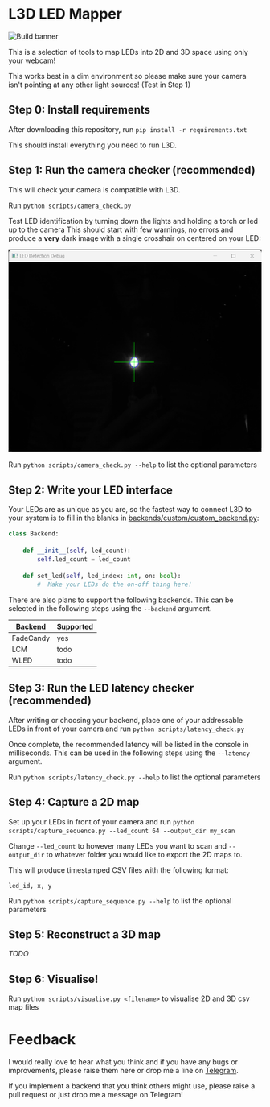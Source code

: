 # L3D LED Mapper

![Build banner](https://github.com/themariday/l3d/actions/workflows/l3d_workflow.yml/badge.svg)

This is a selection of tools to map LEDs into 2D and 3D space using only your webcam!

This works best in a dim environment so please make sure your camera isn't pointing at any other light sources! (Test in Step 1)

## Step 0: Install requirements
After downloading this repository, run `pip install -r requirements.txt`

This should install everything you need to run L3D.

## Step 1: Run the camera checker (recommended)
This will check your camera is compatible with L3D.

Run `python scripts/camera_check.py`

Test LED identification by turning down the lights and holding a torch or led up to the camera
This should start with few warnings, no errors and produce a **very** dark image 
with a single crosshair on centered on your LED:

![alt text](docs/images/camera_check.png "Camera Check window")

Run `python scripts/camera_check.py --help` to list the optional parameters

## Step 2: Write your LED interface
Your LEDs are as unique as you are, 
so the fastest way to connect L3D to your system is to fill in the blanks in [backends/custom/custom_backend.py](backends/custom/custom_backend.py):

```python
class Backend:

    def __init__(self, led_count):
        self.led_count = led_count

    def set_led(self, led_index: int, on: bool):
        #  Make your LEDs do the on-off thing here!
```

There are also plans to support the following backends. This can be selected in the following steps using the `--backend` argument.

| Backend   | Supported |
|-----------|-----------|
| FadeCandy | yes       |
| LCM       | todo      |
| WLED      | todo      |

## Step 3: Run the LED latency checker (recommended)
After writing or choosing your backend, place one of your addressable LEDs in front of your camera and run `python scripts/latency_check.py`

Once complete, the recommended latency will be listed in the console in milliseconds. 
This can be used in the following steps using the `--latency` argument.

Run `python scripts/latency_check.py --help` to list the optional parameters

## Step 4: Capture a 2D map
Set up your LEDs in front of your camera and run `python scripts/capture_sequence.py --led_count 64 --output_dir my_scan`

Change `--led_count` to however many LEDs you want to scan and `--output_dir` to whatever folder you would like to export the 2D maps to.

This will produce timestamped CSV files with the following format:

```
led_id, x, y
```

Run `python scripts/capture_sequence.py --help` to list the optional parameters

## Step 5: Reconstruct a 3D map
*TODO*


## Step 6: Visualise!

Run `python scripts/visualise.py <filename>` to visualise 2D and 3D csv map files

# Feedback

I would really love to hear what you think and if you have any bugs or improvements, please raise them here or drop me a line on [Telegram](https://t.me/themariday).

If you implement a backend that you think others might use, please raise a pull request or just drop me a message on Telegram!